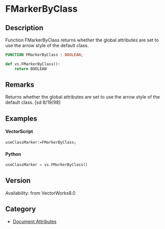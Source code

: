 # FMarkerByClass

## Description
Function FMarkerByClass returns whether the global attributes are set to use the arrow style of the default class.

```pascal
FUNCTION FMarkerByClass : BOOLEAN;
```

```python
def vs.FMarkerByClass():
    return BOOLEAN
```

## Remarks
Returns whether the global attributes are set to use the arrow style of the default class.
[sd 8/19/98]

## Examples
#### VectorScript ####
```pascal
useClassMarker:=FMarkerByClass;
```
#### Python ####
```python
useClassMarker = vs.FMarkerByClass()
```

## Version
Availability: from VectorWorks8.0

## Category
* [Document Attributes](../Categories/Document%20Attributes.md)

